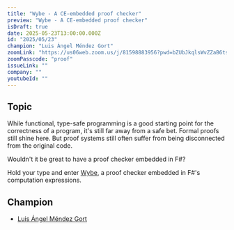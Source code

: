 ```yaml
---
title: "Wybe - A CE-embedded proof checker"
preview: "Wybe - A CE-embedded proof checker"
isDraft: true
date: 2025-05-23T13:00:00.000Z
id: "2025/05/23"
champion: "Luis Ángel Méndez Gort"
zoomLink: "https://us06web.zoom.us/j/81598883956?pwd=bZUbJkqlsWvZZaB6tsbC9QTtQ67AdB.1"
zoomPasscode: "proof"
issueLink: ""
company: ""
youtubeId: ""
---
```


## Topic

While functional, type-safe programming is a good starting point for the correctness of a program, it's still far away from a safe bet. Formal proofs still shine here. But proof systems still often suffer from being disconnected from the original code.

Wouldn't it be great to have a proof checker embedded in F#?

Hold your type and enter [Wybe](https://github.com/lamg/wybe), a proof checker embedded in F#'s computation expressions.

## Champion

- [Luis Ángel Méndez Gort](https://github.com/lamg/)
